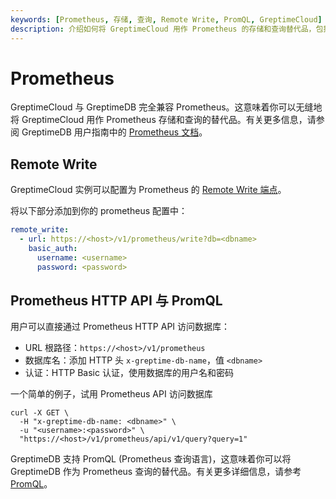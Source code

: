 ```yaml
---
keywords: [Prometheus, 存储, 查询, Remote Write, PromQL, GreptimeCloud]
description: 介绍如何将 GreptimeCloud 用作 Prometheus 的存储和查询替代品，包括配置 Remote Write 和使用 Prometheus HTTP API 与 PromQL。
---
```


# Prometheus

GreptimeCloud 与 GreptimeDB 完全兼容 Prometheus。这意味着你可以无缝地将 GreptimeCloud 用作 Prometheus 存储和查询的替代品。有关更多信息，请参阅 GreptimeDB 用户指南中的 [Prometheus 文档](https://docs.greptime.cn/user-guide/clients/prometheus)。

## Remote Write

GreptimeCloud 实例可以配置为 Prometheus 的 [Remote Write 端点](https://prometheus.io/docs/prometheus/latest/configuration/configuration/#remote_write)。

将以下部分添加到你的 prometheus 配置中：

```yaml
remote_write:
  - url: https://<host>/v1/prometheus/write?db=<dbname>
    basic_auth:
      username: <username>
      password: <password>

```

## Prometheus HTTP API 与 PromQL

用户可以直接通过 Prometheus HTTP API 访问数据库：

- URL 根路径：`https://<host>/v1/prometheus`
- 数据库名：添加 HTTP 头 `x-greptime-db-name`，值 `<dbname>`
- 认证：HTTP Basic 认证，使用数据库的用户名和密码

一个简单的例子，试用 Prometheus API 访问数据库

```shell
curl -X GET \
  -H "x-greptime-db-name: <dbname>" \
  -u "<username>:<password>" \
  "https://<host>/v1/prometheus/api/v1/query?query=1"
```

GreptimeDB 支持 PromQL (Prometheus 查询语言)，这意味着你可以将 GreptimeDB 作为 Prometheus 查询的替代品。有关更多详细信息，请参考 [PromQL](https://docs.greptime.cn/user-guide/clients/prometheus#prometheus-query-language)。
